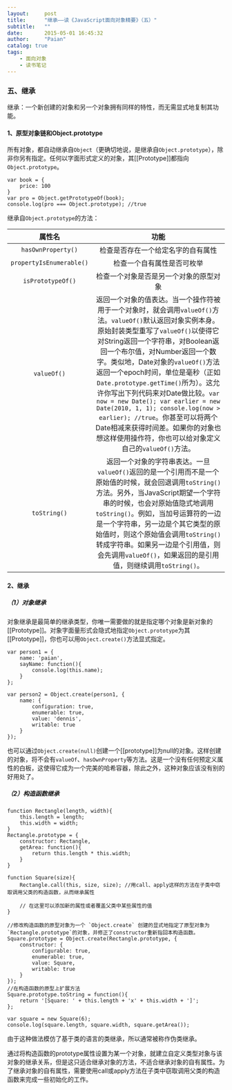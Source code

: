 ```yaml
---
layout:     post
title:      "继承——读《JavaScript面向对象精要》（五）"
subtitle:   ""
date:       2015-05-01 16:45:32
author:     "Paian"
catalog: true
tags:
    - 面向对象
    - 读书笔记
---
```


### 五、继承

继承：一个新创建的对象和另一个对象拥有同样的特性，而无需显式地复制其功能。

#### 1、原型对象链和Object.prototype

所有对象，都自动继承自`Object`（更确切地说，是继承自`Object.prototype`），除非你另有指定。任何以字面形式定义的对象，其[[Prototype]]都指向`Object.prototype`。

```
var book = {
    price: 100
}
var pro = Object.getPrototypeOf(book);
console.log(pro === Object.prototype); //true
```

继承自`Object.prototype`的方法：

|属性名|功能|
|:--:|:--:|
|`hasOwnProperty()`|检查是否存在一个给定名字的自有属性|
|`propertyIsEnumerable()`|检查一个自有属性是否可枚举|
|`isPrototypeOf()`|检查一个对象是否是另一个对象的原型对象|
|`valueOf()`|返回一个对象的值表达。当一个操作符被用于一个对象时，就会调用`valueOf()`方法。`valueOf()`默认返回对象实例本身。原始封装类型重写了`valueOf()`以使得它对String返回一个字符串，对Boolean返回一个布尔值，对Number返回一个数字。类似地，Date对象的`valueOf()`方法返回一个epoch时间，单位是毫秒（正如`Date.prototype.getTime()`所为）。这允许你写出下列代码来对Date做比较。`var now = new Date(); var earlier = new Date(2010, 1, 1); console.log(now > earlier); //true`。你甚至可以将两个Date相减来获得时间差。如果你的对象也想这样使用操作符，你也可以给对象定义自己的`valueOf()`方法。|
|`toString()`|返回一个对象的字符串表达。一旦`valueOf()`返回的是一个引用而不是一个原始值的时候，就会回退调用`toString()`方法。另外，当JavaScript期望一个字符串的时候，也会对原始值隐式地调用`toString()`。例如，当加号运算符的一边是一个字符串，另一边是个其它类型的原始值时，则这个原始值会调用`toString()`转成字符串。如果另一边是个引用值，则会先调用`valueOf()`，如果返回的是引用值，则继续调用`toString()`。|

#### 2、继承

##### （1）对象继承

对象继承是最简单的继承类型，你唯一需要做的就是指定哪个对象是新对象的[[Prototype]]。对象字面量形式会隐式地指定`Object.prototype`为其[[Prototype]]，你也可以用`Object.create()`方法显式指定。

```
var person1 = {
    name: 'paian',
    sayName: function(){
        console.log(this.name);
    }
};

var person2 = Object.create(person1, {
    name: {
        configuration: true,
        enumerable: true,
        value: 'dennis',
        writable: true
    }
});
```

也可以通过`Object.create(null)`创建一个[[prototype]]为null的对象。这样创建的对象，将不会有`valueOf`、`hasOwnProperty`等方法。这是一个没有任何预定义属性的白板，这使得它成为一个完美的哈希容器，除此之外，这种对象应该没有别的好用处了。

##### （2）构造函数继承

```
function Rectangle(length, width){
    this.length = length;
    this.width = width;
}
Rectangle.prototype = {
    constructor: Rectangle,
    getArea: function(){
        return this.length * this.width; 
    }
}

function Square(size){
    Rectangle.call(this, size, size); //用call、apply这样的方法在子类中窃取调用父类的构造函数，从而继承属性

    // 在这里可以添加新的属性或者覆盖父类中某些属性的值
}

//修改构造函数的原型对象为一个 `Object.create` 创建的显式地指定了原型对象为`Rectangle.prototype`的对象，并修正了constructor重新指回本构造函数。
Square.prototype = Object.create(Rectangle.prototype, {
    constructor: {
        configurable: true,
        enumerable: true,
        value: Square,
        writable: true
    }
});
//在构造函数的原型上扩展方法
Square.prototype.toString = function(){
    return '[Square: ' + this.length + 'x' + this.width + ']';
};

var square = new Square(6);
console.log(square.length, square.width, square.getArea());
```

由于这种做法模仿了基于类的语言的类继承，所以通常被称作伪类继承。

通过将构造函数的prototype属性设置为某一个对象，就建立自定义类型对象与该对象的继承关系，但是这只适合继承对象的方法，不适合继承对象的自有属性。为了继承对象的自有属性，需要使用call或apply方法在子类中窃取调用父类的构造函数来完成一些初始化的工作。



